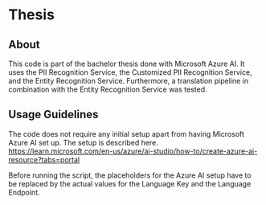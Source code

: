 # Thesis

## About
This code is part of the bachelor thesis done with Microsoft Azure AI. It uses the PII Recognition Service, the Customized PII Recognition Service, and the Entity Recognition Service. Furthermore, a translation pipeline in combination with the Entity Recognition Service was tested.

## Usage Guidelines
The code does not require any initial setup apart from having Microsoft Azure AI set up. The setup is described here. https://learn.microsoft.com/en-us/azure/ai-studio/how-to/create-azure-ai-resource?tabs=portal

Before running the script, the placeholders for the Azure AI setup have to be replaced by the actual values for the Language Key and the Language Endpoint. 
